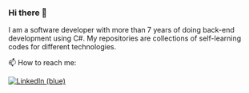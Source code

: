### Hi there 👋

I am a software developer with more than 7 years of doing back-end development using C#. My repositories are collections of self-learning codes for different technologies.

📫 How to reach me:

[![LinkedIn (blue)](https://img.shields.io/badge/linkedin-joseph%20ross%20cajulis-blue)](https://www.linkedin.com/in/joseph-ross-cajulis-72619b112/)

<!--
**jrossc/jrossc** is a ✨ _special_ ✨ repository because its `README.md` (this file) appears on your GitHub profile.

Here are some ideas to get you started:

- 🔭 I’m currently working on ...
- 🌱 I’m currently learning ...
- 👯 I’m looking to collaborate on ...
- 🤔 I’m looking for help with ...
- 💬 Ask me about ...
- 📫 How to reach me: ...
- 😄 Pronouns: ...
- ⚡ Fun fact: ...
-->

